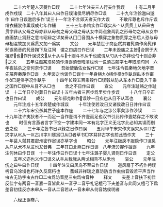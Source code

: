 <!-- { "loadSidebar": true } -->
　　二十六年楚人灭夔作□误
　　二十七年注夫三人行夫作我误
　　十有二月甲戌作戍误　二十八年其曰人曰作日误诸侯尽朝尽作□误
　　二十九年注徐邈曰邈作曰作日误邈后多作误三十一年注不言郊天者天作大误
　　不敢斥尊也斥作斤误　缁衣纁裳作熏误成七年作纁
　　三十三年李梅实作□误实从宀从贯贯上从毌毌古贯字非从父母之母亦非从毋勿之毋父母之母从女中两点象两乳之形毋勿之毋从女中直画禁止爲姧之意韦昭辩之详矣毌从囗囗音围从十横穿之象物贯穿之形后人恐与母母相混故加贝爲贯又加宀爲实
　　文公
　　元年楚世子商臣弑其君髡商作啇髡作髠误啇音的髠音掬下及注同　谓之曰虞曰作日误
　　二年未毁庙之主皆合祭于大祖跻也作升误说文从十从斗十则斗不从千也或谓从勺从十亦非也勺十则合非之义
　　五年注孤某须矣须作湏误湏音晦湏烂也一说湏古颒字七年取须句同　六年夜姑杀之奈何奈作□误
　　吾始使盾佐女佐作□误　七年注令狐秦地欠地字晋先蔑奔秦蔑作□误　九年褒之也褒作□误十一年身横九横作横作畒误畒本作亩作已是俗字况作畒乎
　　十四年长毂五百乘毂作□误毂从防从车本作□夐入千乘之国作□误中从目不从□也
　　舍之不日作曰误
　　宣公
　　元年注耻赂之作耻误　十二年日卒时葬日作曰误十五年古者三百步爲里步作歩误
　　十八年日卒正也日作曰误
　　成公
　　元年郤克眇作误眇一目疾也从目不从耳也
　　襄公
　　元年注成十五年奔楚成作城误
　　十年注使若改日又诸侯改日日并作曰误
　　二十六年宋公杀其世子座本作痤
　　二十七年与之涉公事矣涉作渉误
　　二十九年注许夷狄者不一而足一当作壹谓不齐壹而足也汉书引此传作壹姑存之不敢改也
　　时但有言燕者言字下空一字建本同一本有北字正义无北字此必知其误而剔去之也
　　三十年注皆书日以録之日作曰误
　　五月甲午宋灾作灾误灾从巛□古灾字从巛从一巛古川字川壅爲□从□者草书□字耳非古字也前此皆作灾
　　三十一年莒人弑其君密州密作宻误亦草字也
　　昭公
　　元年注叛戾不服戾作□误戾从户从犬不从犮也犮音弗　三年其曰北燕曰作日误　八年流旁握作掘误
　　九年注何休曰作日误　十一年注传曰作日误十七年注潞子婴儿贤则日作曰误
　　定公
　　五年义迩也义作□误义从羊从我我从两戈相背不从禾也
　　哀公
　　元年注伤之曰牛曰作日误
　　十四年注又曰凤鸟不至曰作日误
　　道风扇于不朽作杇误杇音乌涂墁也朽许久反腐朽也
　　蜚蜮非祥瑞之嘉防防当作虫虫音毁若平声当作虫古无防字虫古作□二虫爲防音昆三虫爲虫音种
　　释文
　　夫差上音扶下初佳反佳字有两音一音嘉一音皆此从一音乎二音乎礼记檀弓下夫差音与此同又檀弓下爲差音初佳反亦未审从一音从二音若从一音未审从何音姑俟明者








　　六经正误卷六

